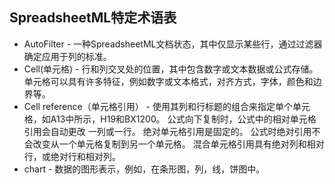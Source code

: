 
##  SpreadsheetML特定术语表

* AutoFilter  - 一种SpreadsheetML文档状态，其中仅显示某些行，通过过滤器确定应用于列的标准。
* Cell(单元格) - 行和列交叉处的位置，其中包含数字或文本数据或公式存储。 单元格可以具有许多特征，例如数字或文本格式，对齐方式，字体，颜色和边界等。
* Cell reference（单元格引用） - 使用其列和行标题的组合来指定单个单元格，如A13中所示，H19和BX1200。 公式向下复制时，公式中的相对单元格引用会自动更改
一列或一行。 绝对单元格引用是固定的。 公式时绝对引用不会改变从一个单元格复制到另一个单元格。 混合单元格引用具有绝对列和相对行，或绝对行和相对列。
* chart  - 数据的图形表示，例如，在条形图，列，线，饼图中。
